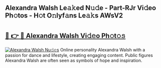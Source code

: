## Alexandra Walsh Le𝚊𝚔ed N𝚞𝚍e - Part-RJr Vi𝚍eo Ph𝚘tos - H𝚘t O𝚗lyf𝚊ns Le𝚊𝚔s AWsV2

# <h2><a href="http://hfdve7q.feru.top/?c=Alexandra+Walsh">🔗 👉 🔴 Alexandra Walsh Vi𝚍𝚎o Ph𝚘t𝚘𝚜</a></h2>

[![Alexandra Walsh Nu𝚍𝚎s](https://i.imgur.com/0TWrTi3.gif)](http://hfdve7q.feru.top/?c=Alexandra+Walsh)
Online personality Alexandra Walsh with a passion for dance and lifestyle, creating engaging content. Public figures Alexandra Walsh are often seen as symbols of hope and inspiration. 
